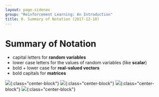 ```yaml
---
layout: page-sidenav
group: "Reinforcement Learning: An Introduction"
title: 0. Summary of Notation (2017-12-10)
---
```


# Summary of Notation
- capital letters for **random variables**
- lower case letters for the values of random variables (like **scalar**)
- bold + lower case for **real-valued vectors**
- bold capitals for **matrices**

![]({{site.baseurl}}/images/rl_study/rli-0.1.PNG){:class="center-block"}
![]({{site.baseurl}}/images/rl_study/rli-0.2.png){:class="center-block"}
![]({{site.baseurl}}/images/rl_study/rli-0.3.png){:class="center-block"}
![]({{site.baseurl}}/images/rl_study/rli-0.4.png){:class="center-block"}

